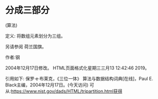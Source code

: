 # 分成三部分


(算法)



定义:
将数组元素划分为三组。



另请参阅
荷兰国旗。


作者:钢







2004年12月17日修改。
HTML页面格式化星期三三月13 12:42:46 2019。



引用如下:
保罗·e·布莱克，《三位一体》
算法与数据结构词典[在线]，Paul E. Black主编，2004年12月17日。(今天访问)
可从:https://www.nist.gov/dads/HTML/tripartition.html获得